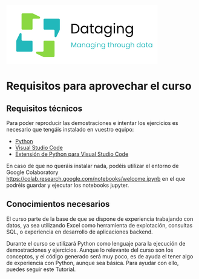 ![Dataging](https://raw.githubusercontent.com/dataging/public-resources/61263724aea5476ba5ebf38478beada519091957/logodataging.png)

# Requisitos para aprovechar el curso

## Requisitos técnicos
Para poder reproducir las demostraciones e intentar los ejercicios es necesario que tengáis instalado en vuestro equipo:

- [Python](https://github.com/antoniosql/Intro-Python/blob/main/Requisitos/Instalar%20Python.md)
- [Visual Studio Code](https://github.com/antoniosql/Intro-Python/blob/main/Requisitos/Instalar%20Visual%20Studio%20Code.md)
- [Extensión de Python para Visual Studio Code](https://github.com/antoniosql/Intro-Python/blob/main/Requisitos/Instalar%20el%20complemento%20de%20Python.md)

En caso de que no queráis instalar nada, podéis utilizar el entorno de Google Colaboratory https://colab.research.google.com/notebooks/welcome.ipynb en el que podréis guardar y ejecutar los notebooks jupyter. 

## Conocimientos necesarios

El curso parte de la base de que se dispone de experiencia trabajando con datos, ya sea utilizando Excel como herramienta de explotación, consultas SQL, o experiencia en desarrollo de aplicaciones backend. 

Durante el curso se utilizará Python como lenguaje para la ejecución de demostraciones y ejercicios. Aunque lo relevante del curso son los conceptos, y el código generado será muy poco, es de ayuda el tener algo de experiencia con Python, aunque sea básica. Para ayudar con ello, puedes seguir este Tutorial. 
